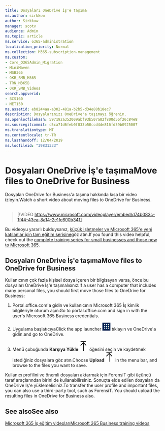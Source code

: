 ```yaml
---
title: Dosyaları OneDrive İş'e taşıma
ms.author: sirkkuw
author: Sirkkuw
manager: scotv
audience: Admin
ms.topic: article
ms.service: o365-administration
localization_priority: Normal
ms.collection: M365-subscription-management
ms.custom:
- Core_O365Admin_Migration
- MiniMaven
- MSB365
- OKR_SMB_M365
- TRN_M365B
- OKR_SMB_Videos
search.appverid:
- BCS160
- MET150
ms.assetid: eb8244aa-a302-481a-b2b5-d34e88b18ec7
description: Dosyalarınızı OneDrive'a taşımayı öğrenin.
ms.openlocfilehash: 597192a352009abf93b507a82f800d56f20c84e8
ms.sourcegitcommit: c5ca71d6feb0f033b50ccd4de816fd59b0925007
ms.translationtype: MT
ms.contentlocale: tr-TR
ms.lasthandoff: 12/04/2019
ms.locfileid: "39831333"
---
```

# <a name="move-files-to-onedrive-for-business"></a><span data-ttu-id="efb8e-103">Dosyaları OneDrive İş'e taşıma</span><span class="sxs-lookup"><span data-stu-id="efb8e-103">Move files to OneDrive for Business</span></span>

<span data-ttu-id="efb8e-104">Dosyaları OneDrive for Business'a taşıma hakkında kısa bir video izleyin.</span><span class="sxs-lookup"><span data-stu-id="efb8e-104">Watch a short video about moving files to OneDrive for Business.</span></span><br><br>

> [!VIDEO https://www.microsoft.com/videoplayer/embed/d74b083c-1f44-43ea-8a14-2e1fc600b341] 

<span data-ttu-id="efb8e-105">Bu videoyu yararlı bulduysanız, [küçük işletmeler ve Microsoft 365'e yeni katılanlar için tam eğitim serisine](https://support.office.com/article/6ab4bbcd-79cf-4000-a0bd-d42ce4d12816)göz atın.</span><span class="sxs-lookup"><span data-stu-id="efb8e-105">If you found this video helpful, check out the [complete training series for small businesses and those new to Microsoft 365](https://support.office.com/article/6ab4bbcd-79cf-4000-a0bd-d42ce4d12816).</span></span>


## <a name="move-files-to-onedrive-for-business"></a><span data-ttu-id="efb8e-106">Dosyaları OneDrive İş'e taşıma</span><span class="sxs-lookup"><span data-stu-id="efb8e-106">Move files to OneDrive for Business</span></span>

<span data-ttu-id="efb8e-107">Kullanıcının çok fazla kişisel dosya içeren bir bilgisayarı varsa, önce bu dosyaları OneDrive İş'e taşımalısınız:</span><span class="sxs-lookup"><span data-stu-id="efb8e-107">If a user has a computer that includes many personal files, you should first move those files to OneDrive for Business:</span></span>
  
1. <span data-ttu-id="efb8e-108">Portal.office.com'a gidin ve kullanıcının Microsoft 365 İş kimlik bilgileriyle oturum açın.</span><span class="sxs-lookup"><span data-stu-id="efb8e-108">Go to portal.office.com and sign in with the user's Microsoft 365 Business credentials.</span></span>
    
2. <span data-ttu-id="efb8e-109">Uygulama başlatıcıya</span><span class="sxs-lookup"><span data-stu-id="efb8e-109">Click the app launcher</span></span> ![The app launcher icon in Office 365](media/7502f4ec-3c9a-435d-a7b4-b9cda85189a7.png) <span data-ttu-id="efb8e-111">tıklayın ve OneDrive'a gidin.</span><span class="sxs-lookup"><span data-stu-id="efb8e-111">and go to OneDrive.</span></span> 
    
3. <span data-ttu-id="efb8e-112">Menü çubuğunda **Karşıya Yükle**![Upload](media/d9b963b8-10af-42e2-953d-360301b83d3c.png) öğesini seçin ve kaydetmek istediğiniz dosyalara göz atın.</span><span class="sxs-lookup"><span data-stu-id="efb8e-112">Choose **Upload**![Upload](media/d9b963b8-10af-42e2-953d-360301b83d3c.png) in the menu bar, and browse to the files you want to save.</span></span> 
    
<span data-ttu-id="efb8e-p101">Kullanıcı profilini ve önemli dosyaları aktarmak için ForensiT gibi üçüncü taraf araçlarından birini de kullanabilirsiniz. Sonuçta elde edilen dosyaları da OneDrive İş'e yüklemelisiniz.</span><span class="sxs-lookup"><span data-stu-id="efb8e-p101">To transfer the user profile and important files, you can also use a third-party tool, such as ForensiT. You should upload the resulting files in OneDrive for Business also.</span></span>
  
## <a name="see-also"></a><span data-ttu-id="efb8e-115">See also</span><span class="sxs-lookup"><span data-stu-id="efb8e-115">See also</span></span>

[<span data-ttu-id="efb8e-116">Microsoft 365 İş eğitim videoları</span><span class="sxs-lookup"><span data-stu-id="efb8e-116">Microsoft 365 Business training videos</span></span>](https://support.office.com/article/6ab4bbcd-79cf-4000-a0bd-d42ce4d12816)
